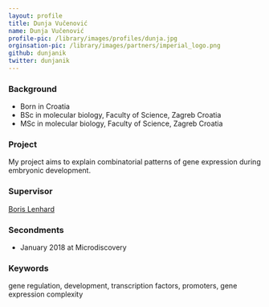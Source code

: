 ```yaml
---
layout: profile
title: Dunja Vučenović
name: Dunja Vučenović
profile-pic: /library/images/profiles/dunja.jpg
orginsation-pic: /library/images/partners/imperial_logo.png
github: dunjanik
twitter: dunjanik
---
```

### Background
-   Born in Croatia
-   BSc in molecular biology, Faculty of Science, Zagreb Croatia
-   MSc in molecular biology, Faculty of Science, Zagreb Croatia

### Project
My project aims to explain combinatorial patterns of gene expression during embryonic development.  

### Supervisor
[Boris Lenhard](http://group.genereg.net/)

### Secondments
-   January 2018 at Microdiscovery

### Keywords
gene regulation, development, transcription factors, promoters, gene expression complexity

